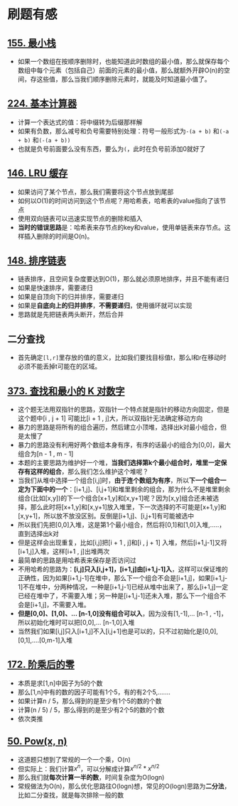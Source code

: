 # 刷题有感

## [155. 最小栈](https://leetcode.cn/problems/min-stack/)

- 如果一个数组在按顺序删除时，也能知道此时数组的最小值，那么就保存每个数组中每个元素（包括自己）前面的元素的最小值，那么就额外开辟O(n)的空间，存这些值，那么当我们顺序删除元素时，就能及时知道最小值了。

## [224. 基本计算器](https://leetcode.cn/problems/basic-calculator/)

- 计算一个表达式的值：将中缀转为后缀那样解
- 如果有负数，那么减号和负号需要特别处理：符号一般形式为`-(a + b)` 和`(-a + b)` 和`(-(a + b))`
- 也就是负号前面要么没有东西，要么为`(`，此时在负号前添加0就好了

## [146. LRU 缓存](https://leetcode.cn/problems/lru-cache/)

- 如果访问了某个节点，那么我们需要将这个节点放到尾部
- 如何以O(1)的时间访问到这个节点呢？用哈希表，哈希表的value指向了该节点
- 使用双向链表可以迅速实现节点的删除和插入
- **当时的错误思路**是：哈希表来存节点的key和value，使用单链表来存节点。这样插入删除的时间是O(n)。

## [148. 排序链表](https://leetcode.cn/problems/sort-list/)

- 链表排序，且空间复杂度要达到O(1)，那么就必须原地排序，并且不能有递归
- 如果是快速排序，需要递归
- 如果是自顶向下的归并排序，需要递归
- 如果是**自底向上的归并排序**，**不需要递归**，使用循环就可以实现
- 思路就是先把链表两头断开，然后合并

## 二分查找

- 首先确定`[l,r]`里存放的值的意义，比如我们要找目标值t，那么l和r在移动时必须不能丢掉t可能在的区域。

## [373. 查找和最小的 K 对数字](https://leetcode.cn/problems/find-k-pairs-with-smallest-sums/)

- 这个题无法用双指针的思路，双指针一个特点就是指针的移动方向固定，但是这个题中[i , j + 1] 可能比[i + 1 , j]大，所以双指针无法确定移动方向
- 暴力的思路是将所有的组合遍历，然后建立小顶堆，选择出k对最小组合，但是太慢了
- 暴力的思路没有利用好两个数组本身有序，有序的话最小的组合为[0,0]，最大组合为[n - 1 , m - 1]
- 本题的主要思路为维护好一个堆，**当我们选择第k个最小组合时，堆里一定保存有这样的组合**，那么我们怎么维护这个堆呢？
- 当我们从堆中选择一个组合[i,j]时，**由于连个数组为有序**，所以**下一个组合一定为下面中的一个**：[i+1,j]、[i,j+1]和堆里剩余的组合，那为什么不是堆里剩余组合(比如[x,y])的下一个组合[x+1,y]和[x,y+1]呢？因为[x,y]组合还未被选择，那么此时将[x+1,y]和[x,y+1]放入堆里，下一次选择的不可能是[x+1,y]和[x,y+1]，所以放不放没区别。反倒是[i+1,j]、[i,j+1]有可能被选中
- 所以我们先把[0,0]入堆，这是第1个最小组合，然后将[0,1]和[1,0]入堆,.....，直到选择出k对
- 但是这样会出现重复，比如[i,j]把[i + 1 , j]和[i , j + 1] 入堆，然后[i+1,j-1]又将[i+1,j]入堆，这样[i+1 ,  j]出堆两次
- 最简单的思路是用哈希表来保存是否访问过
- 不用哈希的思路为：**[i,j]只入[i,j+1]，[i+1,j]由[i+1,j-1]入**，这样可以保证堆的正确性，因为如果[i+1,j-1]在堆中，那么下一个组合不会是[i+1,j]，如果[i+1,j-1]不在堆中，分两种情况，一种是[i+1,j-1]已经从堆中出来了，那么[i+1,j]一定已经在堆中了，不需要入堆；另一种是[i+1,j-1]还未入堆，那么下一个组合不会是[i+1,j]，不需要入堆。
- **但是[0,0]、[1,0]、... [n-1,0]没有组合可以入**，因为没有[1,-1],... [n-1 , -1]，所以初始化堆时可以把[0,0],... [n-1,0]入堆
- 当然我们如果[i,j]只入[i+1,j]不入[i,j+1]也是可以的，只不过初始化是[0,0],[0,1],....[0,m-1]入堆

## [172. 阶乘后的零](https://leetcode.cn/problems/factorial-trailing-zeroes/)

- 本质是求[1,n]中因子为5的个数
- 那么[1,n]中有的数的因子可能有1个5，有的有2个5,.......
- 如果计算n / 5，那么得到的是至少有1个5的数的个数
- 计算(n / 5) / 5，那么得到的是至少有2个5的数的个数
- 依次类推

## [50. Pow(x, n)](https://leetcode.cn/problems/powx-n/)

- 这道题只想到了常规的一个一个乘，O(n)
- 但实际上：我们计算$x^n$，可以分解成计算$x^{n / 2} * x^{n / 2}$ 
- 那么我们就**每次计算一半的数**，时间复杂度为O(logn)
- 常规做法为O(n)，那么优化思路往O(logn)想，常见的O(logn)思路为**二分法**，比如二分查找，就是每次排除一般的数


